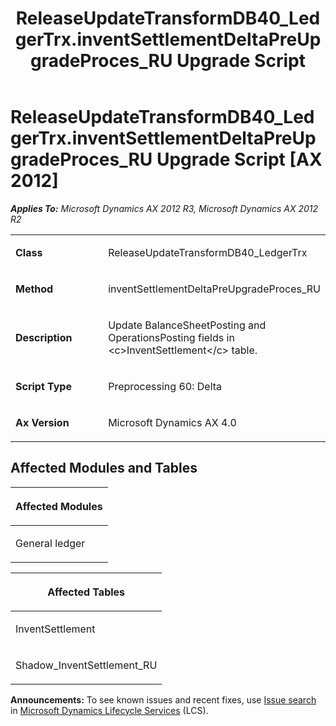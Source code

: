 ﻿---
title: ReleaseUpdateTransformDB40_LedgerTrx.inventSettlementDeltaPreUpgradeProces_RU Upgrade Script
TOCTitle: ReleaseUpdateTransformDB40_LedgerTrx.inventSettlementDeltaPreUpgradeProces_RU Upgrade Script
ms:assetid: a02097de-b90d-9a33-6018-c01ce1dd170c
ms:mtpsurl: https://msdn.microsoft.com/en-us/library/JJ736695(v=AX.60)
ms:contentKeyID: 49710127
ms.date: 05/18/2015
mtps_version: v=AX.60
---

# ReleaseUpdateTransformDB40\_LedgerTrx.inventSettlementDeltaPreUpgradeProces\_RU Upgrade Script [AX 2012]


_**Applies To:** Microsoft Dynamics AX 2012 R3, Microsoft Dynamics AX 2012 R2_

<table>
<colgroup>
<col style="width: 50%" />
<col style="width: 50%" />
</colgroup>
<tbody>
<tr class="odd">
<td><p><strong>Class</strong></p></td>
<td><p>ReleaseUpdateTransformDB40_LedgerTrx</p></td>
</tr>
<tr class="even">
<td><p><strong>Method</strong></p></td>
<td><p>inventSettlementDeltaPreUpgradeProces_RU</p></td>
</tr>
<tr class="odd">
<td><p><strong>Description</strong></p></td>
<td><p>Update BalanceSheetPosting and OperationsPosting fields in &lt;c&gt;InventSettlement&lt;/c&gt; table.</p></td>
</tr>
<tr class="even">
<td><p><strong>Script Type</strong></p></td>
<td><p>Preprocessing 60: Delta</p></td>
</tr>
<tr class="odd">
<td><p><strong>Ax Version</strong></p></td>
<td><p>Microsoft Dynamics AX 4.0</p></td>
</tr>
</tbody>
</table>


## Affected Modules and Tables

<table>
<colgroup>
<col style="width: 100%" />
</colgroup>
<thead>
<tr class="header">
<th><p>Affected Modules</p></th>
</tr>
</thead>
<tbody>
<tr class="odd">
<td><p>General ledger</p></td>
</tr>
</tbody>
</table>


<table>
<colgroup>
<col style="width: 100%" />
</colgroup>
<thead>
<tr class="header">
<th><p>Affected Tables</p></th>
</tr>
</thead>
<tbody>
<tr class="odd">
<td><p>InventSettlement</p></td>
</tr>
<tr class="even">
<td><p>Shadow_InventSettlement_RU</p></td>
</tr>
</tbody>
</table>

  
**Announcements:** To see known issues and recent fixes, use [Issue search](http://go.microsoft.com/fwlink/?linkid=389258) in [Microsoft Dynamics Lifecycle Services](http://go.microsoft.com/fwlink/?linkid=306505) (LCS).

